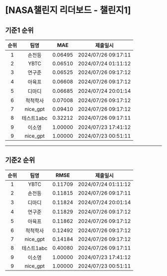 # [NASA챌린지 리더보드 - 챌린지1]
## 기준1 순위
| 순위 | 팀명 | MAE | 제출일시 |
|:----:|:----:|:-----:|:----:|
| 1 | 손전등 | 0.06495 | 2024/07/26 09:17:11 |
| 2 | YBTC | 0.06510 | 2024/07/24 01:11:12 |
| 3 | 연구준 | 0.06525 | 2024/07/26 09:17:12 |
| 4 | 아육프 | 0.06608 | 2024/07/26 09:17:12 |
| 5 | 디마디 | 0.06685 | 2024/07/24 20:01:14 |
| 6 | 척척학사 | 0.07008 | 2024/07/26 09:17:12 |
| 7 | nice_gpt | 0.09410 | 2024/07/26 09:17:12 |
| 8 | 테스트1abc | 0.32212 | 2024/07/26 09:17:11 |
| 9 | 이소영 | 1.00000 | 2024/07/23 17:41:12 |
| 9 | nice_gpt | 1.00000 | 2024/07/23 00:51:11 |
___
## 기준2 순위
| 순위 | 팀명 | RMSE | 제출일시 |
|:----:|:----:|:-----:|:----:|
| 1 | YBTC | 0.11709 | 2024/07/24 01:11:12 |
| 2 | 손전등 | 0.11815 | 2024/07/26 09:17:11 |
| 3 | 디마디 | 0.11824 | 2024/07/24 20:01:14 |
| 4 | 연구준 | 0.11829 | 2024/07/26 09:17:12 |
| 5 | 아육프 | 0.11862 | 2024/07/26 09:17:12 |
| 6 | 척척학사 | 0.12492 | 2024/07/26 09:17:12 |
| 7 | nice_gpt | 0.14184 | 2024/07/26 09:17:12 |
| 8 | 테스트1abc | 0.40080 | 2024/07/26 09:17:11 |
| 9 | 이소영 | 1.00000 | 2024/07/23 17:41:12 |
| 9 | nice_gpt | 1.00000 | 2024/07/23 00:51:11 |
